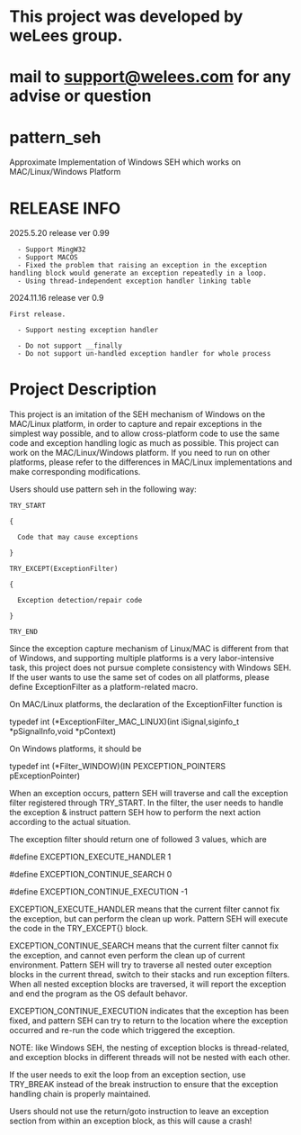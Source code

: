 # This project was developed by weLees group.
# mail to support@welees.com for any advise or question

# pattern_seh
Approximate Implementation of Windows SEH which works on MAC/Linux/Windows Platform

# RELEASE INFO
  2025.5.20 release ver 0.99
  
      - Support MingW32
      - Support MACOS
      - Fixed the problem that raising an exception in the exception handling block would generate an exception repeatedly in a loop.
      - Using thread-independent exception handler linking table

  2024.11.16 release ver 0.9
  
    First release.
      
      - Support nesting exception handler
      
      - Do not support __finally
      - Do not support un-handled exception handler for whole process

# Project Description
This project is an imitation of the SEH mechanism of Windows on the MAC/Linux platform, in order to capture and repair exceptions in the simplest way possible, and to allow cross-platform code to use the same code and exception handling logic as much as possible.
This project can work on the MAC/Linux/Windows platform. If you need to run on  other platforms, please refer to the differences in MAC/Linux implementations and make corresponding modifications.

Users should use pattern seh in the following way:

    TRY_START
    
    {
      
      Code that may cause exceptions
      
    }
    
    TRY_EXCEPT(ExceptionFilter)
    
    {
    
      Exception detection/repair code
      
    }
    
    TRY_END

Since the exception capture mechanism of Linux/MAC is different from that of Windows, and supporting multiple platforms is a very labor-intensive task, this project does not pursue complete consistency with Windows SEH. If the user wants to use the same set of codes on all platforms, please define ExceptionFilter as a platform-related macro.

On MAC/Linux platforms, the declaration of the ExceptionFilter function is

typedef int (*ExceptionFilter_MAC_LINUX)(int iSignal,siginfo_t *pSignalInfo,void *pContext)

On Windows platforms, it should be

typedef int (*Filter_WINDOW)(IN PEXCEPTION_POINTERS pExceptionPointer)

When an exception occurs, pattern SEH will traverse and call the exception filter registered through TRY_START. In the filter, the user needs to handle the exception & instruct pattern SEH how to perform the next action according to the actual situation.

The exception filter should return one of followed 3 values, which are

#define EXCEPTION_EXECUTE_HANDLER 1

#define EXCEPTION_CONTINUE_SEARCH 0

#define EXCEPTION_CONTINUE_EXECUTION -1

EXCEPTION_EXECUTE_HANDLER
    means that the current filter cannot fix the exception, but can perform the clean up work. Pattern SEH will execute the code in the TRY_EXCEPT{} block.

EXCEPTION_CONTINUE_SEARCH
    means that the current filter cannot fix the exception, and cannot even perform the clean up of current  environment. Pattern SEH will try to traverse all nested outer exception blocks in the current thread, switch to their stacks and run exception filters. When all nested exception blocks are traversed, it will report the exception and end the program as the OS default behavor.

EXCEPTION_CONTINUE_EXECUTION
    indicates that the exception has been fixed, and pattern SEH can try to return to the location where the exception occurred and re-run the code which triggered the exception.

NOTE: like Windows SEH, the nesting of exception blocks is thread-related, and exception blocks in different threads will not be nested with each other.

If the user needs to exit the loop from an exception section, use TRY_BREAK instead of the break instruction to ensure that the exception handling chain is properly maintained.

Users should not use the return/goto instruction to leave an exception section from within an exception block, as this will cause a crash!
